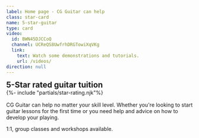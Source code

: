 ```yaml
---
label: Home page - CG Guitar can help
class: star-card
name: 5-star-guitar
type: card
video:
  id: BWN45DJCCoQ
  channel: UCReQS8UwfrhDRGTowiXqVKg
  link:
    text: Watch some demonstrations and tutorials.
    url: /videos/
direction: null
---
```


<h2 style="margin:0;">5-Star rated guitar tuition</h2>
{%- include "partials/star-rating.njk"%}
<div style="margin-top:1rem">

CG Guitar can help no matter your skill level.
Whether you're looking to start guitar lessons for the first time or you need help and advice on how to develop your playing.

1:1, group classes and workshops available.



</div>
